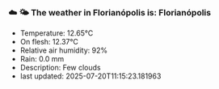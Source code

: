 ### ☁️ 🌤️  The weather in Florianópolis is: Florianópolis

- Temperature: 12.65°C
- On flesh: 12.37°C
- Relative air humidity: 92%
- Rain: 0.0 mm
- Description: Few clouds
- last updated: 2025-07-20T11:15:23.181963

